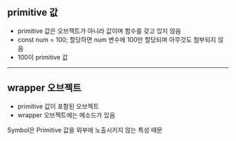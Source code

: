 ## primitive 값
- primitive 값은 오브젝트가 아니라 값이며 함수를 갖고 있지 않음
- const num = 100; 할당하면 num 변수에 100만 할당되며 아무것도 첨부되지 않음
- 100이 primitive 값

---

## wrapper 오브젝트
- primitive 값이 포함된 오브젝트
- wrapper 오브젝트에는 메소드가 있음

Symbol은 Primitive 값을 외부에 노출시키지 않는 특성 때문
